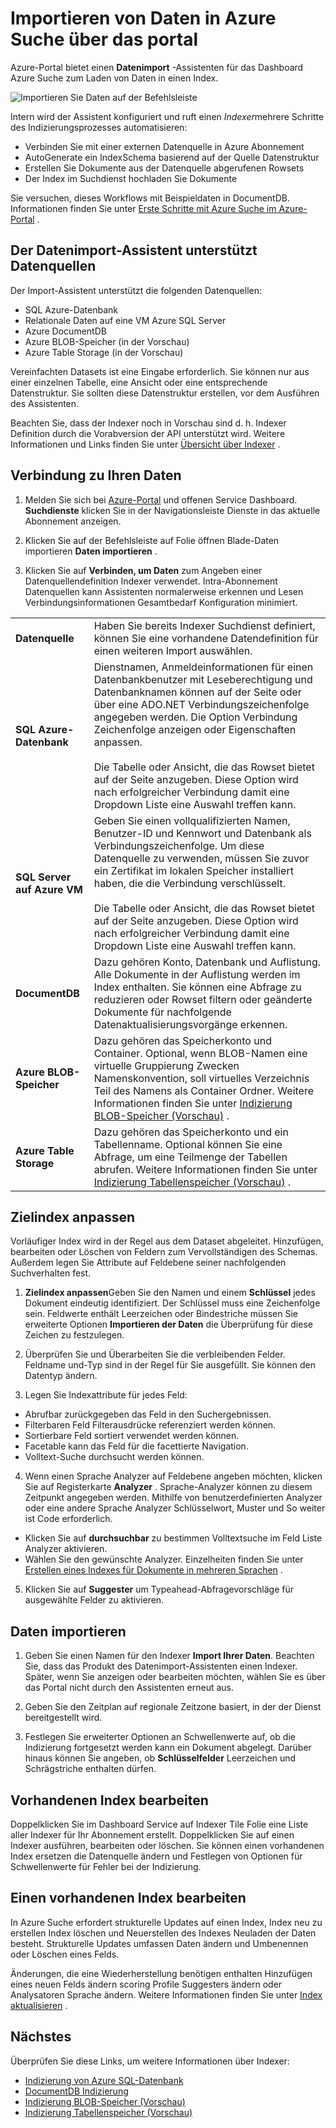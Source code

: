 <properties
    pageTitle="Importieren von Daten in Azure Search Indexer in Azure-Portal mit | Microsoft Azure | Gehostete Cloud-Suchdienst"
    description="Verwenden Sie Azure Suche Datenimport-Assistenten in Azure-Portal Crawl Daten von Azure BLOB-Speicher, Tabelle weiteres SQL-Datenbank und SQL Server auf Azure VMs."
    services="search"
    documentationCenter=""
    authors="HeidiSteen"
    manager="jhubbard"
    editor=""
    tags="Azure Portal"/>

<tags
    ms.service="search"
    ms.devlang="na"
    ms.workload="search"
    ms.topic="get-started-article"
    ms.tgt_pltfrm="na"
    ms.date="08/29/2016"
    ms.author="heidist"/>

# <a name="import-data-to-azure-search-using-the-portal"></a>Importieren von Daten in Azure Suche über das portal

Azure-Portal bietet einen **Datenimport** -Assistenten für das Dashboard Azure Suche zum Laden von Daten in einen Index. 

  ![Importieren Sie Daten auf der Befehlsleiste][1]

Intern wird der Assistent konfiguriert und ruft einen *Indexer*mehrere Schritte des Indizierungsprozesses automatisieren: 

- Verbinden Sie mit einer externen Datenquelle in Azure Abonnement
- AutoGenerate ein IndexSchema basierend auf der Quelle Datenstruktur
- Erstellen Sie Dokumente aus der Datenquelle abgerufenen Rowsets
- Der Index im Suchdienst hochladen Sie Dokumente

Sie versuchen, dieses Workflows mit Beispieldaten in DocumentDB. Informationen finden Sie unter [Erste Schritte mit Azure Suche im Azure-Portal](search-get-started-portal.md) .

## <a name="data-sources-supported-by-the-import-data-wizard"></a>Der Datenimport-Assistent unterstützt Datenquellen

Der Import-Assistent unterstützt die folgenden Datenquellen: 

- SQL Azure-Datenbank
- Relationale Daten auf eine VM Azure SQL Server
- Azure DocumentDB
- Azure BLOB-Speicher (in der Vorschau)
- Azure Table Storage (in der Vorschau)

Vereinfachten Datasets ist eine Eingabe erforderlich. Sie können nur aus einer einzelnen Tabelle, eine Ansicht oder eine entsprechende Datenstruktur. Sie sollten diese Datenstruktur erstellen, vor dem Ausführen des Assistenten.

Beachten Sie, dass der Indexer noch in Vorschau sind d. h. Indexer Definition durch die Vorabversion der API unterstützt wird. Weitere Informationen und Links finden Sie unter [Übersicht über Indexer](search-indexer-overview.md) .

## <a name="connect-to-your-data"></a>Verbindung zu Ihren Daten

1. Melden Sie sich bei [Azure-Portal](https://portal.azure.com) und offenen Service Dashboard. **Suchdienste** klicken Sie in der Navigationsleiste Dienste in das aktuelle Abonnement anzeigen. 

2. Klicken Sie auf der Befehlsleiste auf Folie öffnen Blade-Daten importieren **Daten importieren** .  

3. Klicken Sie auf **Verbinden, um Daten** zum Angeben einer Datenquellendefinition Indexer verwendet. Intra-Abonnement Datenquellen kann Assistenten normalerweise erkennen und Lesen Verbindungsinformationen Gesamtbedarf Konfiguration minimiert.

| | |
|--------|------------|
|**Datenquelle** | Haben Sie bereits Indexer Suchdienst definiert, können Sie eine vorhandene Datendefinition für einen weiteren Import auswählen.|
|**SQL Azure-Datenbank** | Dienstnamen, Anmeldeinformationen für einen Datenbankbenutzer mit Leseberechtigung und Datenbanknamen können auf der Seite oder über eine ADO.NET Verbindungszeichenfolge angegeben werden. Die Option Verbindung Zeichenfolge anzeigen oder Eigenschaften anpassen. <br/><br/>Die Tabelle oder Ansicht, die das Rowset bietet auf der Seite anzugeben. Diese Option wird nach erfolgreicher Verbindung damit eine Dropdown Liste eine Auswahl treffen kann.|
|**SQL Server auf Azure VM** | Geben Sie einen vollqualifizierten Namen, Benutzer-ID und Kennwort und Datenbank als Verbindungszeichenfolge. Um diese Datenquelle zu verwenden, müssen Sie zuvor ein Zertifikat im lokalen Speicher installiert haben, die die Verbindung verschlüsselt. <br/><br/>Die Tabelle oder Ansicht, die das Rowset bietet auf der Seite anzugeben. Diese Option wird nach erfolgreicher Verbindung damit eine Dropdown Liste eine Auswahl treffen kann.
|**DocumentDB** |Dazu gehören Konto, Datenbank und Auflistung. Alle Dokumente in der Auflistung werden im Index enthalten. Sie können eine Abfrage zu reduzieren oder Rowset filtern oder geänderte Dokumente für nachfolgende Datenaktualisierungsvorgänge erkennen.|
|**Azure BLOB-Speicher** | Dazu gehören das Speicherkonto und Container. Optional, wenn BLOB-Namen eine virtuelle Gruppierung Zwecken Namenskonvention, soll virtuelles Verzeichnis Teil des Namens als Container Ordner. Weitere Informationen finden Sie unter [Indizierung BLOB-Speicher (Vorschau)](search-howto-indexing-azure-blob-storage.md) . |
|**Azure Table Storage** | Dazu gehören das Speicherkonto und ein Tabellenname. Optional können Sie eine Abfrage, um eine Teilmenge der Tabellen abrufen. Weitere Informationen finden Sie unter [Indizierung Tabellenspeicher (Vorschau)](search-howto-indexing-azure-tables.md) . |

## <a name="customize-target-index"></a>Zielindex anpassen

Vorläufiger Index wird in der Regel aus dem Dataset abgeleitet. Hinzufügen, bearbeiten oder Löschen von Feldern zum Vervollständigen des Schemas. Außerdem legen Sie Attribute auf Feldebene seiner nachfolgenden Suchverhalten fest.

1. **Zielindex anpassen**Geben Sie den Namen und einem **Schlüssel** jedes Dokument eindeutig identifiziert. Der Schlüssel muss eine Zeichenfolge sein. Feldwerte enthält Leerzeichen oder Bindestriche müssen Sie erweiterte Optionen **Importieren der Daten** die Überprüfung für diese Zeichen zu festzulegen.

2. Überprüfen Sie und Überarbeiten Sie die verbleibenden Felder. Feldname und-Typ sind in der Regel für Sie ausgefüllt. Sie können den Datentyp ändern.

3. Legen Sie Indexattribute für jedes Feld:

 - Abrufbar zurückgegeben das Feld in den Suchergebnissen.
 - Filterbaren Feld Filterausdrücke referenziert werden können.
 - Sortierbare Feld sortiert verwendet werden können.
 - Facetable kann das Feld für die facettierte Navigation.
 - Volltext-Suche durchsucht werden können.
  
4. Wenn einen Sprache Analyzer auf Feldebene angeben möchten, klicken Sie auf Registerkarte **Analyzer** . Sprache-Analyzer können zu diesem Zeitpunkt angegeben werden. Mithilfe von benutzerdefinierten Analyzer oder eine andere Sprache Analyzer Schlüsselwort, Muster und So weiter ist Code erforderlich.

 - Klicken Sie auf **durchsuchbar** zu bestimmen Volltextsuche im Feld Liste Analyzer aktivieren.
 - Wählen Sie den gewünschte Analyzer. Einzelheiten finden Sie unter [Erstellen eines Indexes für Dokumente in mehreren Sprachen](search-language-support.md) .

5. Klicken Sie auf **Suggester** um Typeahead-Abfragevorschläge für ausgewählte Felder zu aktivieren.


## <a name="import-your-data"></a>Daten importieren

1. Geben Sie einen Namen für den Indexer **Import Ihrer Daten**. Beachten Sie, dass das Produkt des Datenimport-Assistenten einen Indexer. Später, wenn Sie anzeigen oder bearbeiten möchten, wählen Sie es über das Portal nicht durch den Assistenten erneut aus. 

2. Geben Sie den Zeitplan auf regionale Zeitzone basiert, in der der Dienst bereitgestellt wird.

3. Festlegen Sie erweiterter Optionen an Schwellenwerte auf, ob die Indizierung fortgesetzt werden kann ein Dokument abgelegt. Darüber hinaus können Sie angeben, ob **Schlüsselfelder** Leerzeichen und Schrägstriche enthalten dürfen.  

## <a name="edit-an-existing-indexer"></a>Vorhandenen Index bearbeiten

Doppelklicken Sie im Dashboard Service auf Indexer Tile Folie eine Liste aller Indexer für Ihr Abonnement erstellt. Doppelklicken Sie auf einen Indexer ausführen, bearbeiten oder löschen. Sie können einen vorhandenen Index ersetzen die Datenquelle ändern und Festlegen von Optionen für Schwellenwerte für Fehler bei der Indizierung.

## <a name="edit-an-existing-index"></a>Einen vorhandenen Index bearbeiten

In Azure Suche erfordert strukturelle Updates auf einen Index, Index neu zu erstellen Index löschen und Neuerstellen des Indexes Neuladen der Daten besteht. Strukturelle Updates umfassen Daten ändern und Umbenennen oder Löschen eines Felds.

Änderungen, die eine Wiederherstellung benötigen enthalten Hinzufügen eines neuen Felds ändern scoring Profile Suggesters ändern oder Analysatoren Sprache ändern. Weitere Informationen finden Sie unter [Index aktualisieren](https://msdn.microsoft.com/library/azure/dn800964.aspx) .

## <a name="next-step"></a>Nächstes

Überprüfen Sie diese Links, um weitere Informationen über Indexer:

- [Indizierung von Azure SQL-Datenbank](search-howto-connecting-azure-sql-database-to-azure-search-using-indexers-2015-02-28.md)
- [DocumentDB Indizierung](../documentdb/documentdb-search-indexer.md)
- [Indizierung BLOB-Speicher (Vorschau)](search-howto-indexing-azure-blob-storage.md)
- [Indizierung Tabellenspeicher (Vorschau)](search-howto-indexing-azure-tables.md)



<!--Image references-->
[1]: ./media/search-import-data-portal/search-import-data-command.png

